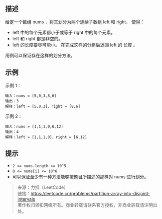 ## 描述
给定一个数组 nums ，将其划分为两个连续子数组 left 和 right， 使得：

- left 中的每个元素都小于或等于 right 中的每个元素。
- left 和 right 都是非空的。
- left 的长度要尽可能小。
在完成这样的分组后返回 left 的 长度 。

用例可以保证存在这样的划分方法。

## 示例

示例 1：
```
输入：nums = [5,0,3,8,6]
输出：3
解释：left = [5,0,3]，right = [8,6]
```
示例 2：
```
输入：nums = [1,1,1,0,6,12]
输出：4
解释：left = [1,1,1,0]，right = [6,12]
```

## 提示

- `2 <= nums.length <= 10^5`
- `0 <= nums[i] <= 10^6`
- 可以保证至少有一种方法能够按题目所描述的那样对 nums 进行划分。

>来源：力扣（LeetCode）  
链接：https://leetcode.cn/problems/partition-array-into-disjoint-intervals  
著作权归领扣网络所有。商业转载请联系官方授权，非商业转载请注明出处。  